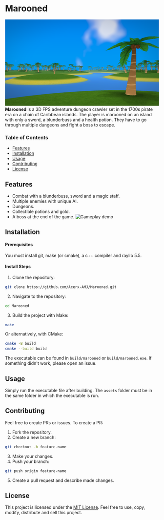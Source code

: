 # Marooned
![Game Screenshot](assets/screenshots/dungeon1.png)
**Marooned** is a 3D FPS adventure dungeon crawler set in the 1700s pirate era on a chain of Caribbean islands. The player is marooned on an island with only a sword, a blunderbuss and a health potion. They have to go through multiple dungeons and fight a boss to escape.


### Table of Contents
- [Features](#features)
- [Installation](#installation)
- [Usage](#usage)
- [Contributing](#contributing)
- [License](#license)

## Features
- Combat with a blunderbuss, sword and a magic staff.
- Multiple enemies with unique AI.
- Dungeons.
- Collectible potions and gold.
- A boss at the end of the game.
![Gameplay demo](assets/screenshots/demo.gif)
## Installation
#### Prerequisites
You must install git, make (or cmake), a c++ compiler and raylib 5.5.
#### Install Steps
1. Clone the repository:
```bash
git clone https://github.com/Acerx-AMJ/Marooned.git
```

2. Navigate to the repository:
```bash
cd Marooned
```

3. Build the project with Make:
```bash
make
```

Or alternatively, with CMake:
```bash
cmake -B build
cmake --build build
```

The executable can be found in `build/marooned` or `build/marooned.exe`. If something didn't work, please open an issue.

## Usage
Simply run the executable file after building. The `assets` folder must be in the same folder in which the executable is run.

## Contributing
Feel free to create PRs or issues. To create a PR:

1. Fork the repository.
2. Create a new branch:
```bash
git checkout -b feature-name
```
3. Make your changes.
4. Push your branch:
```bash
git push origin feature-name
```
5. Create a pull request and describe made changes.

## License
This project is licensed under the [MIT License](LICENSE.txt). Feel free to use, copy, modify, distribute and sell this project.
